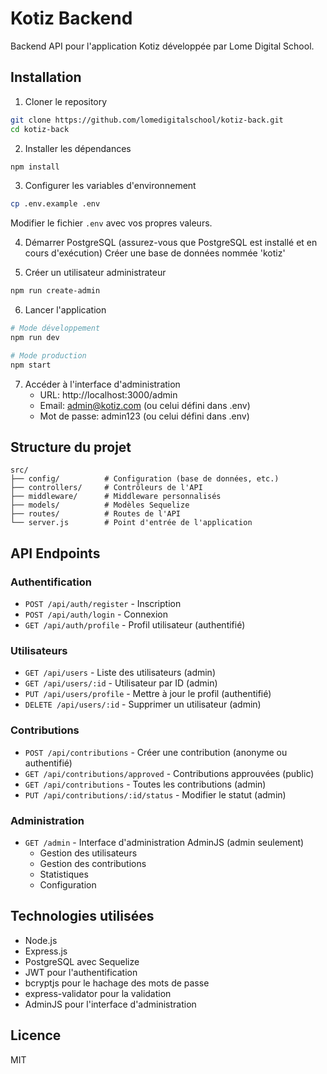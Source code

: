 # Kotiz Backend

Backend API pour l'application Kotiz développée par Lome Digital School.

## Installation

1. Cloner le repository
```bash
git clone https://github.com/lomedigitalschool/kotiz-back.git
cd kotiz-back
```

2. Installer les dépendances
```bash
npm install
```

3. Configurer les variables d'environnement
```bash
cp .env.example .env
```
Modifier le fichier `.env` avec vos propres valeurs.

4. Démarrer PostgreSQL (assurez-vous que PostgreSQL est installé et en cours d'exécution)
   Créer une base de données nommée 'kotiz'

5. Créer un utilisateur administrateur
```bash
npm run create-admin
```

6. Lancer l'application
```bash
# Mode développement
npm run dev

# Mode production
npm start
```

7. Accéder à l'interface d'administration
   - URL: http://localhost:3000/admin
   - Email: admin@kotiz.com (ou celui défini dans .env)
   - Mot de passe: admin123 (ou celui défini dans .env)

## Structure du projet

```
src/
├── config/          # Configuration (base de données, etc.)
├── controllers/     # Contrôleurs de l'API
├── middleware/      # Middleware personnalisés
├── models/          # Modèles Sequelize
├── routes/          # Routes de l'API
└── server.js        # Point d'entrée de l'application
```

## API Endpoints

### Authentification
- `POST /api/auth/register` - Inscription
- `POST /api/auth/login` - Connexion
- `GET /api/auth/profile` - Profil utilisateur (authentifié)

### Utilisateurs
- `GET /api/users` - Liste des utilisateurs (admin)
- `GET /api/users/:id` - Utilisateur par ID (admin)
- `PUT /api/users/profile` - Mettre à jour le profil (authentifié)
- `DELETE /api/users/:id` - Supprimer un utilisateur (admin)

### Contributions
- `POST /api/contributions` - Créer une contribution (anonyme ou authentifié)
- `GET /api/contributions/approved` - Contributions approuvées (public)
- `GET /api/contributions` - Toutes les contributions (admin)
- `PUT /api/contributions/:id/status` - Modifier le statut (admin)

### Administration
- `GET /admin` - Interface d'administration AdminJS (admin seulement)
  - Gestion des utilisateurs
  - Gestion des contributions
  - Statistiques
  - Configuration

## Technologies utilisées

- Node.js
- Express.js
- PostgreSQL avec Sequelize
- JWT pour l'authentification
- bcryptjs pour le hachage des mots de passe
- express-validator pour la validation
- AdminJS pour l'interface d'administration

## Licence

MIT